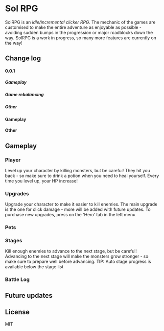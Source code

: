 # Sol RPG

SolRPG is an _idle/incremental clicker RPG_.
The mechanic of the games are customised to make the entire adventure as enjoyable as possible - avoiding sudden bumps in the progression or major roadblocks down the way.
SolRPG is a work in progress, so many more features are currently on the way!

## Change log

#### 0.0.1

##### Gameplay

##### Game rebalancing

##### Other

#### Gameplay


#### Other

## Gameplay

### Player

Level up your character by killing monsters, but be careful! They hit you back - so make sure to drink a potion when you need to heal yourself.
Every time you level up, your HP increase!

### Upgrades

Upgrade your character to make it easier to kill enemies. The main upgrade is the one for click damage - more will be added with future updates.
To purchase new upgrades, press on the 'Hero' tab in the left menu.

### Pets

### Stages

Kill enough enemies to advance to the next stage, but be careful! Advancing to the next stage will make the monsters grow stronger - so make sure to prepare well before advancing.
TIP: Auto stage progress is available below the stage list

### Battle Log

## Future updates

## License

MIT
